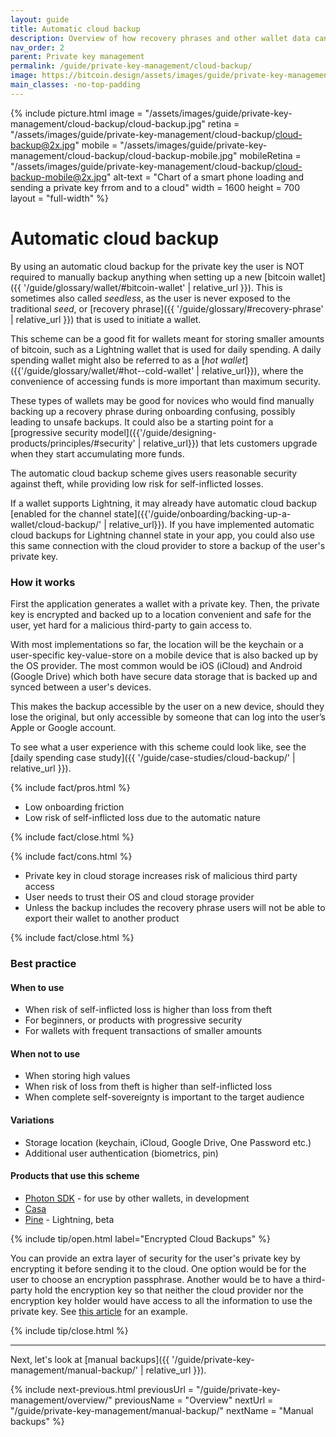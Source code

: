 ```yaml
---
layout: guide
title: Automatic cloud backup
description: Overview of how recovery phrases and other wallet data can be securely stored with cloud storage service providers.
nav_order: 2
parent: Private key management
permalink: /guide/private-key-management/cloud-backup/
image: https://bitcoin.design/assets/images/guide/private-key-management/cloud-backup/cloud-backup-preview.jpg
main_classes: -no-top-padding
---
```


<!--

Editor's notes

Description of what an automatic cloud backup scheme consists of.

Illustration sources

https://www.figma.com/community/file/888680264445459448
https://www.figma.com/community/file/995256542920917246/BDG---Private-key-management-illustrations

-->

{% include picture.html
   image = "/assets/images/guide/private-key-management/cloud-backup/cloud-backup.jpg"
   retina = "/assets/images/guide/private-key-management/cloud-backup/cloud-backup@2x.jpg"
   mobile = "/assets/images/guide/private-key-management/cloud-backup/cloud-backup-mobile.jpg"
   mobileRetina = "/assets/images/guide/private-key-management/cloud-backup/cloud-backup-mobile@2x.jpg"
   alt-text = "Chart of a smart phone loading and sending a private key frrom and to a cloud"
   width = 1600
   height = 700
   layout = "full-width"
%}

# Automatic cloud backup

By using an automatic cloud backup for the private key the user is NOT required to manually backup anything when setting up a new [bitcoin wallet]({{ '/guide/glossary/wallet/#bitcoin-wallet' | relative_url }}). This is sometimes also called *seedless*, as the user is never exposed to the traditional *seed*, or [recovery phrase]({{ '/guide/glossary/#recovery-phrase' | relative_url }}) that is used to initiate a wallet.

This scheme can be a good fit for wallets meant for storing smaller amounts of bitcoin, such as a Lightning wallet that is used for daily spending. A daily spending wallet might also be referred to as a [*hot wallet*]({{'/guide/glossary/wallet/#hot--cold-wallet' | relative_url}}), where the convenience of accessing funds is more important than maximum security.

These types of wallets may be good for novices who would find manually backing up a recovery phrase during onboarding confusing, possibly leading to unsafe backups. It could also be a starting point for a [progressive security model]({{'/guide/designing-products/principles/#security' | relative_url}}) that lets customers upgrade when they start accumulating more funds.

The automatic cloud backup scheme gives users reasonable security against theft, while providing low risk for self-inflicted losses.

If a wallet supports Lightning, it may already have automatic cloud backup [enabled for the channel state]({{'/guide/onboarding/backing-up-a-wallet/cloud-backup/' | relative_url}}). If you have implemented automatic cloud backups for Lightning channel state in your app, you could also use this same connection with the cloud provider to store a backup of the user's private key.

### How it works
First the application generates a wallet with a private key. Then, the private key is encrypted and backed up to a location convenient and safe for the user, yet hard for a malicious third-party to gain access to.

With most implementations so far, the location will be the keychain or a user-specific key-value-store on a mobile device that is also backed up by the OS provider. The most common would be iOS (iCloud) and Android (Google Drive) which both have secure data storage that is backed up and synced between a user's devices.

This makes the backup accessible by the user on a new device, should they lose the original, but only accessible by someone that can log into the user’s Apple or Google account.

To see what a user experience with this scheme could look like, see the [daily spending case study]({{ '/guide/case-studies/cloud-backup/' | relative_url }}).

{% include fact/pros.html %}

- Low onboarding friction
- Low risk of self-inflicted loss due to the automatic nature

{% include fact/close.html %}

{% include fact/cons.html %}

- Private key in cloud storage increases risk of malicious third party access
- User needs to trust their OS and cloud storage provider
- Unless the backup includes the recovery phrase users will not be able to export their wallet to another product

{% include fact/close.html %}

### Best practice

#### When to use
- When risk of self-inflicted loss is higher than loss from theft
- For beginners, or products with progressive security
- For wallets with frequent transactions of smaller amounts

#### When not to use
- When storing high values
- When risk of loss from theft is higher than self-inflicted loss
- When complete self-sovereignty is important to the target audience

#### Variations
- Storage location (keychain, iCloud, Google Drive, One Password etc.)
- Additional user authentication (biometrics, pin)

#### Products that use this scheme
- [Photon SDK](https://photonsdk.org) - for use by other wallets, in development
- [Casa](https://keys.casa)
- [Pine](https://pine.pm ) - Lightning, beta

{% include tip/open.html label="Encrypted Cloud Backups" %}

You can provide an extra layer of security for the user's private key by encrypting it before sending it to the cloud. One option would be for the user to choose an encryption passphrase. Another would be to have a third-party hold the encryption key so that neither the cloud provider nor the encryption key holder would have access to all the information to use the private key. See [this article](https://blog.keys.casa/casa-keymaster-security-mobile-key-overview/) for an example.

{% include tip/close.html %}

---

Next, let's look at [manual backups]({{ '/guide/private-key-management/manual-backup/' | relative_url }}).

{% include next-previous.html
   previousUrl = "/guide/private-key-management/overview/"
   previousName = "Overview"
   nextUrl = "/guide/private-key-management/manual-backup/"
   nextName = "Manual backups"
%}
